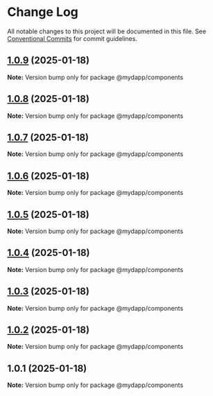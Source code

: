 # Change Log

All notable changes to this project will be documented in this file.
See [Conventional Commits](https://conventionalcommits.org) for commit guidelines.

## [1.0.9](https://github.com/taojiangcb/my-dapp-libs/compare/@mydapp/components@1.0.1...@mydapp/components@1.0.9) (2025-01-18)

**Note:** Version bump only for package @mydapp/components





## [1.0.8](https://github.com/taojiangcb/my-dapp-libs/compare/@mydapp/components@1.0.1...@mydapp/components@1.0.8) (2025-01-18)

**Note:** Version bump only for package @mydapp/components





## [1.0.7](https://github.com/taojiangcb/my-dapp-libs/compare/@mydapp/components@1.0.1...@mydapp/components@1.0.7) (2025-01-18)

**Note:** Version bump only for package @mydapp/components





## [1.0.6](https://github.com/taojiangcb/my-dapp-libs/compare/@mydapp/components@1.0.1...@mydapp/components@1.0.6) (2025-01-18)

**Note:** Version bump only for package @mydapp/components





## [1.0.5](https://github.com/taojiangcb/my-dapp-libs/compare/@mydapp/components@1.0.1...@mydapp/components@1.0.5) (2025-01-18)

**Note:** Version bump only for package @mydapp/components





## [1.0.4](https://github.com/taojiangcb/my-dapp-libs/compare/@mydapp/components@1.0.1...@mydapp/components@1.0.4) (2025-01-18)

**Note:** Version bump only for package @mydapp/components





## [1.0.3](https://github.com/taojiangcb/my-dapp-libs/compare/@mydapp/components@1.0.1...@mydapp/components@1.0.3) (2025-01-18)

**Note:** Version bump only for package @mydapp/components





## [1.0.2](https://github.com/taojiangcb/my-dapp-libs/compare/@mydapp/components@1.0.1...@mydapp/components@1.0.2) (2025-01-18)

**Note:** Version bump only for package @mydapp/components





## 1.0.1 (2025-01-18)

**Note:** Version bump only for package @mydapp/components
